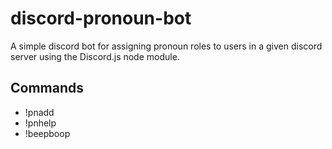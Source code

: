 # discord-pronoun-bot

A simple discord bot for assigning pronoun roles to users in a given discord server using the Discord.js node module.


## Commands

* !pnadd
* !pnhelp
* !beepboop
